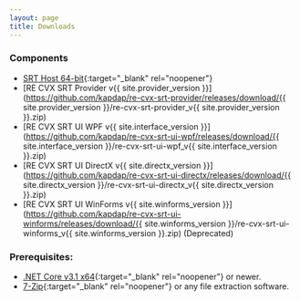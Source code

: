 ```yaml
---
layout: page
title: Downloads
---
```

### Components

* [SRT Host 64-bit](https://www.neonblu.com/SRT/){:target="_blank" rel="noopener"}
* [RE CVX SRT Provider v{{ site.provider_version }}](https://github.com/kapdap/re-cvx-srt-provider/releases/download/{{ site.provider_version }}/re-cvx-srt-provider_v{{ site.provider_version }}.zip)
* [RE CVX SRT UI WPF v{{ site.interface_version }}](https://github.com/kapdap/re-cvx-srt-ui-wpf/releases/download/{{ site.interface_version }}/re-cvx-srt-ui-wpf_v{{ site.interface_version }}.zip)
* [RE CVX SRT UI DirectX v{{ site.directx_version }}](https://github.com/kapdap/re-cvx-srt-ui-directx/releases/download/{{ site.directx_version }}/re-cvx-srt-ui-directx_v{{ site.directx_version }}.zip)
* [RE CVX SRT UI WinForms v{{ site.winforms_version }}](https://github.com/kapdap/re-cvx-srt-ui-winforms/releases/download/{{ site.winforms_version }}/re-cvx-srt-ui-winforms_v{{ site.winforms_version }}.zip) (Deprecated)

### Prerequisites:
* [.NET Core v3.1 x64](https://dotnet.microsoft.com/download/dotnet-core/current/runtime){:target="_blank" rel="noopener"} or newer.
* [7-Zip](https://www.7-zip.org/){:target="_blank" rel="noopener"} or any file extraction software.
